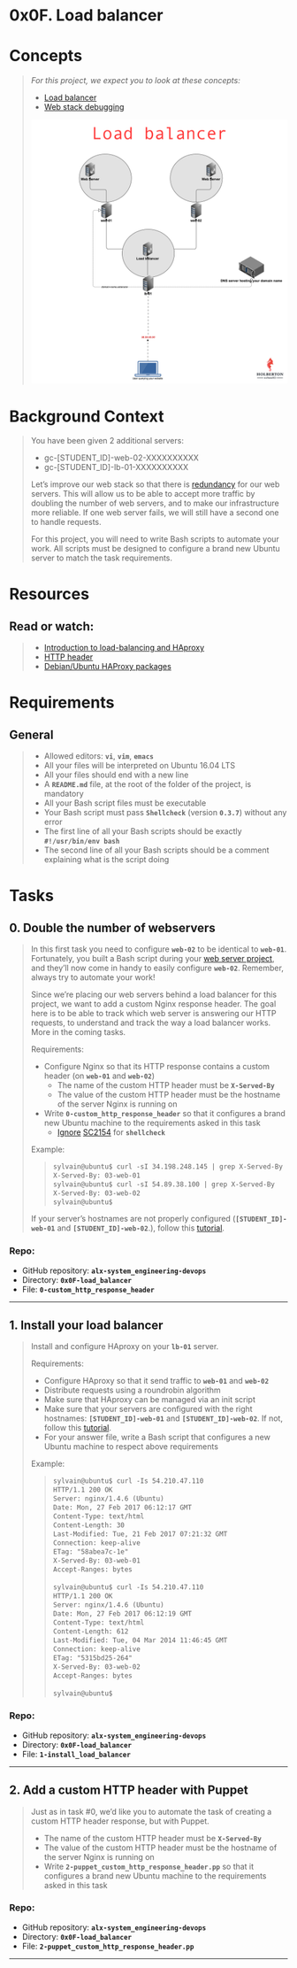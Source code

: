# 0x0F. Load balancer

# Concepts
> _For this project, we expect you to look at these concepts:_
> 
> -   [Load balancer](https://github.com/Ahmed-A-T/ALX-SE-Learning-Journey/blob/main/Concepts/Load_balancer.md)
> -   [Web stack debugging](https://github.com/Ahmed-A-T/ALX-SE-Learning-Journey/blob/main/Concepts/web_stack_debugging.md)
> 
> ![](./assets/0x0F-01.png)

# Background Context
> You have been given 2 additional servers:
> 
> -   gc-\[STUDENT\_ID\]-web-02-XXXXXXXXXX
> -   gc-\[STUDENT\_ID\]-lb-01-XXXXXXXXXX
> 
> Let’s improve our web stack so that there is [redundancy](https://en.wikipedia.org/wiki/Redundancy_%28engineering%29 "redundancy") for our web servers. This will allow us to be able to accept more traffic by doubling the number of web servers, and to make our infrastructure more reliable. If one web server fails, we will still have a second one to handle requests.
> 
> For this project, you will need to write Bash scripts to automate your work. All scripts must be designed to configure a brand new Ubuntu server to match the task requirements.

# Resources

## **Read or watch**:
> -   [Introduction to load-balancing and HAproxy](https://www.digitalocean.com/community/tutorials/an-introduction-to-haproxy-and-load-balancing-concepts "Introduction to load-balancing and HAproxy")
> -   [HTTP header](https://www.techopedia.com/definition/27178/http-header "HTTP header")
> -   [Debian/Ubuntu HAProxy packages](https://haproxy.debian.net/ "Debian/Ubuntu HAProxy packages")

# Requirements

## General
> -   Allowed editors: **`vi`**, **`vim`**, **`emacs`**
> -   All your files will be interpreted on Ubuntu 16.04 LTS
> -   All your files should end with a new line
> -   A **`README.md`** file, at the root of the folder of the project, is mandatory
> -   All your Bash script files must be executable
> -   Your Bash script must pass **`Shellcheck`** (version **`0.3.7`**) without any error
> -   The first line of all your Bash scripts should be exactly **`#!/usr/bin/env bash`**
> -   The second line of all your Bash scripts should be a comment explaining what is the script doing

# Tasks

## 0\. Double the number of webservers
> In this first task you need to configure **`web-02`** to be identical to **`web-01`**. Fortunately, you built a Bash script during your [web server project](https://github.com/Ahmed-A-T/ALX-SE-Learning-Journey/tree/main/System_Engineering_Devops/System%20engineering%20%26%20DevOps%20-%20Web%20stack/0x0C.%20Web%20server "web server project"), and they’ll now come in handy to easily configure **`web-02`**. Remember, always try to automate your work!
> 
> Since we’re placing our web servers behind a load balancer for this project, we want to add a custom Nginx response header. The goal here is to be able to track which web server is answering our HTTP requests, to understand and track the way a load balancer works. More in the coming tasks.
> 
> Requirements:
> 
> -   Configure Nginx so that its HTTP response contains a custom header (on **`web-01`** and **`web-02`**)
>     -   The name of the custom HTTP header must be **`X-Served-By`**
>     -   The value of the custom HTTP header must be the hostname of the server Nginx is running on
> -   Write **`0-custom_http_response_header`** so that it configures a brand new Ubuntu machine to the requirements asked in this task
>     -   [Ignore](https://github.com/koalaman/shellcheck/wiki/Ignore "Ignore") [SC2154](https://github.com/koalaman/shellcheck/wiki/SC2154 "SC2154") for **`shellcheck`**
> 
> Example:
> 
>> ```
>> sylvain@ubuntu$ curl -sI 34.198.248.145 | grep X-Served-By
>> X-Served-By: 03-web-01
>> sylvain@ubuntu$ curl -sI 54.89.38.100 | grep X-Served-By
>> X-Served-By: 03-web-02
>> sylvain@ubuntu$
>> ```
> 
> If your server’s hostnames are not properly configured (**`[STUDENT_ID]-web-01`** and **`[STUDENT_ID]-web-02`**.), follow this [tutorial](https://repost.aws/knowledge-center/linux-static-hostname "tutorial").

### Repo:

-   GitHub repository: **`alx-system_engineering-devops`**
-   Directory: **`0x0F-load_balancer`**
-   File: **`0-custom_http_response_header`**

---

## 1\. Install your load balancer
> Install and configure HAproxy on your **`lb-01`** server.
> 
> Requirements:
> 
> -   Configure HAproxy so that it send traffic to **`web-01`** and **`web-02`**
> -   Distribute requests using a roundrobin algorithm
> -   Make sure that HAproxy can be managed via an init script
> -   Make sure that your servers are configured with the right hostnames: **`[STUDENT_ID]-web-01`** and **`[STUDENT_ID]-web-02`**. If not, follow this [tutorial](https://docs.aws.amazon.com/linux/al2/ug/set-hostname.html "tutorial").
> -   For your answer file, write a Bash script that configures a new Ubuntu machine to respect above requirements
> 
> Example:
> 
>> ```
>> sylvain@ubuntu$ curl -Is 54.210.47.110
>> HTTP/1.1 200 OK
>> Server: nginx/1.4.6 (Ubuntu)
>> Date: Mon, 27 Feb 2017 06:12:17 GMT
>> Content-Type: text/html
>> Content-Length: 30
>> Last-Modified: Tue, 21 Feb 2017 07:21:32 GMT
>> Connection: keep-alive
>> ETag: "58abea7c-1e"
>> X-Served-By: 03-web-01
>> Accept-Ranges: bytes
>> 
>> sylvain@ubuntu$ curl -Is 54.210.47.110
>> HTTP/1.1 200 OK
>> Server: nginx/1.4.6 (Ubuntu)
>> Date: Mon, 27 Feb 2017 06:12:19 GMT
>> Content-Type: text/html
>> Content-Length: 612
>> Last-Modified: Tue, 04 Mar 2014 11:46:45 GMT
>> Connection: keep-alive
>> ETag: "5315bd25-264"
>> X-Served-By: 03-web-02
>> Accept-Ranges: bytes
>> 
>> sylvain@ubuntu$
>> ```

### Repo:

-   GitHub repository: **`alx-system_engineering-devops`**
-   Directory: **`0x0F-load_balancer`**
-   File: **`1-install_load_balancer`**

---

## 2\. Add a custom HTTP header with Puppet
> Just as in task #0, we’d like you to automate the task of creating a custom HTTP header response, but with Puppet.
> 
> -   The name of the custom HTTP header must be **`X-Served-By`**
> -   The value of the custom HTTP header must be the hostname of the server Nginx is running on
> -   Write **`2-puppet_custom_http_response_header.pp`** so that it configures a brand new Ubuntu machine to the requirements asked in this task

### Repo:

-   GitHub repository: **`alx-system_engineering-devops`**
-   Directory: **`0x0F-load_balancer`**
-   File: **`2-puppet_custom_http_response_header.pp`**

---

